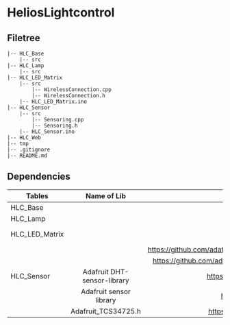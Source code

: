 # HeliosLightcontrol
## Filetree
```
|-- HLC_Base
    |-- src
|-- HLC_Lamp
    |-- src
|-- HLC_LED_Matrix
    |-- src
        |-- WirelessConnection.cpp
        |-- WirelessConnection.h
    |-- HLC_LED_Matrix.ino
|-- HLC_Sensor
    |-- src
        |-- Sensoring.cpp
        |-- Sensoring.h
    |-- HLC_Sensor.ino
|-- HLC_Web
|-- tmp
|-- .gitignore
|-- README.md
```

## Dependencies
| Tables            |      Name of Lib              |  Website                                                              | Folder |
|-------------------|:-------------:                |------:                                                                | ------:|
| HLC_Base          |                               |                                                                       |  |
| HLC_Lamp          |                               |                                                                       |  | 
| HLC_LED_Matrix    |                               |  https://github.com/adafruit/Adafruit-GFX-Library/archive/master.zip  | Arduino/libraries |
|                   |                               |  https://github.com/adafruit/Adafruit_NeoMatrix/archive/master.zip    | Arduino/libraries |
|                   |                               |  https://github.com/adafruit/Adafruit_NeoPixel/archive/master.zip     | Arduino/libraries |
| HLC_Sensor        | Adafruit DHT-sensor-library   |  https://github.com/adafruit/DHT-sensor-library                       | Arduino/libraries |
|                   | Adafruit sensor library       |  https://github.com/adafruit/Adafruit_Sensor                          | Arduino/libraries |
|                   | Adafruit_TCS34725.h           |  https://github.com/adafruit/Adafruit_TCS34725                        | ../src/Adafruit_TCS34725.h |